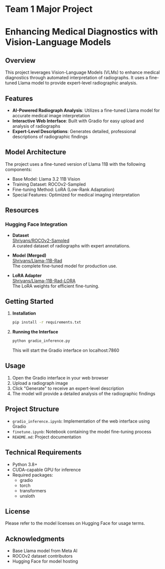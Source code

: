 # Team 1 Major Project
# Enhancing Medical Diagnostics with Vision-Language Models

## Overview

This project leverages Vision-Language Models (VLMs) to enhance medical diagnostics through automated interpretation of radiographs. It uses a fine-tuned Llama model to provide expert-level radiographic analysis.

## Features

- **AI-Powered Radiograph Analysis**: Utilizes a fine-tuned Llama model for accurate medical image interpretation
- **Interactive Web Interface**: Built with Gradio for easy upload and analysis of radiographs
- **Expert-Level Descriptions**: Generates detailed, professional descriptions of radiographic findings

## Model Architecture

The project uses a fine-tuned version of Llama 11B with the following components:

- Base Model: Llama 3.2 11B Vision
- Training Dataset: ROCOv2-Sampled
- Fine-tuning Method: LoRA (Low-Rank Adaptation)
- Special Features: Optimized for medical imaging interpretation

## Resources

### Hugging Face Integration

- **Dataset**  
  [Shriyans/ROCOv2-Sampled](https://huggingface.co/Shriyans/ROCOv2-Sampled)  
  A curated dataset of radiographs with expert annotations.

- **Model (Merged)**  
  [Shriyans/Llama-11B-Rad](https://huggingface.co/Shriyans/Llama-11B-Rad)  
  The complete fine-tuned model for production use.

- **LoRA Adapter**  
  [Shriyans/Llama-11B-Rad-LORA](https://huggingface.co/Shriyans/Llama-11B-Rad-LORA)  
  The LoRA weights for efficient fine-tuning.

## Getting Started

1. **Installation**
   ```bash
   pip install -r requirements.txt
   ```

2. **Running the Interface**
   ```python
   python gradio_inference.py
   ```
   This will start the Gradio interface on localhost:7860

## Usage

1. Open the Gradio interface in your web browser
2. Upload a radiograph image
3. Click "Generate" to receive an expert-level description
4. The model will provide a detailed analysis of the radiographic findings

## Project Structure

- `gradio_inference.ipynb`: Implementation of the web interface using Gradio
- `finetune.ipynb`: Notebook containing the model fine-tuning process
- `README.md`: Project documentation

## Technical Requirements

- Python 3.8+
- CUDA-capable GPU for inference
- Required packages:
  - gradio
  - torch
  - transformers
  - unsloth

## License

Please refer to the model licenses on Hugging Face for usage terms.

## Acknowledgments

- Base Llama model from Meta AI
- ROCOv2 dataset contributors
- Hugging Face for model hosting


